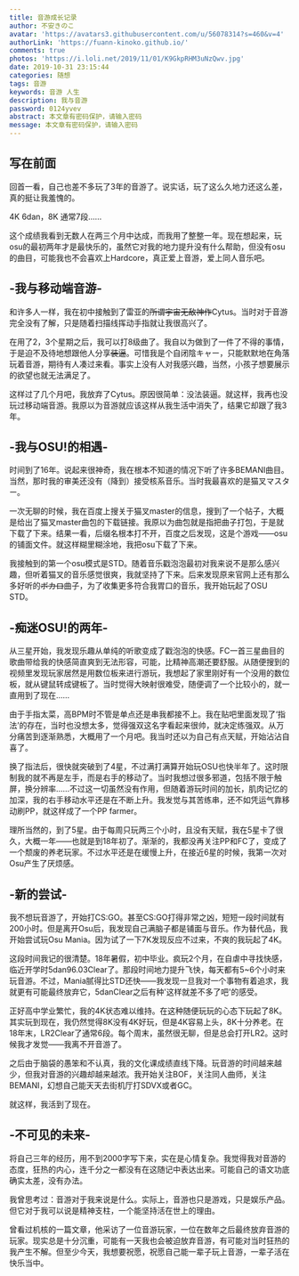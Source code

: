 ```yaml
---
title: 音游成长记录
author: 不安きのこ
avatar: 'https://avatars3.githubusercontent.com/u/56078314?s=460&v=4'
authorLink: 'https://fuann-kinoko.github.io/'
comments: true
photos: 'https://i.loli.net/2019/11/01/K9GkpRHM3uNzQwv.jpg'
date: 2019-10-31 23:15:44
categories: 随想
tags: 音游
keywords: 音游 人生
description: 我与音游
password: 0124yvev
abstract: 本文章有密码保护，请输入密码
message: 本文章有密码保护，请输入密码
---
```

## 写在前面

回首一看，自己也差不多玩了3年的音游了。说实话，玩了这么久地力还这么差，真的挺让我羞愧的。



4K 6dan，8K 通常7段……



这个成绩我看到无数人在两三个月中达成，而我用了整整一年。现在想起来，玩osu的最初两年才是最快乐的，虽然它对我的地力提升没有什么帮助，但没有osu的曲目，可能我也不会喜欢上Hardcore，真正爱上音游，爱上同人音乐吧。





## -我与移动端音游-



和许多人一样，我在初中接触到了雷亚的~~所谓宇宙无敌神作~~Cytus。当时对于音游完全没有了解，只是随着扫描线挥动手指就让我很高兴了。



在用了2，3个星期之后，我可以打8级曲了。我自以为做到了一件了不得的事情，于是迫不及待地想跟他人分享~~装逼~~。可惜我是个自闭陰キャー，只能默默地在角落玩着音游，期待有人凑过来看。事实上没有人对我感兴趣，当然，小孩子想要展示的欲望也就无法满足了。



这样过了几个月吧，我放弃了Cytus。原因很简单：没法装逼。就这样，我再也没玩过移动端音游。我原以为音游就应该这样从我生活中消失了，结果它却跟了我3年。



## -我与OSU!的相遇-

时间到了16年。说起来很神奇，我在根本不知道的情况下听了许多BEMANI曲目。当然，那时我的审美还没有（降到）接受核系音乐。当时我最喜欢的是猫叉マスター。



一次无聊的时候，我在百度上搜关于猫叉master的信息，搜到了一个帖子，大概是给出了猫叉master曲包的下载链接。我原以为曲包就是指把曲子打包，于是就下载了下来。结果一看，后缀名根本打不开，百度之后发现，这是个游戏——osu的铺面文件。就这样糊里糊涂地，我把osu下载了下来。



我接触到的第一个osu模式是STD。随着音乐戳泡泡最初对我来说不是那么感兴趣，但听着猫叉的音乐感觉很爽，我就坚持了下来。后来发现原来官网上还有那么多好听的~~ボカロ~~曲子，为了收集更多符合我胃口的音乐，我开始玩起了OSU STD。



## -痴迷OSU!的两年-

从三星开始，我发现乐趣从单纯的听歌变成了戳泡泡的快感。FC一首三星曲目的歌曲带给我的快感简直爽到无法形容，可能，比精神高潮还要舒服。从随便搜到的视频里发现玩家居然是用数位板来进行游玩，我想起了家里刚好有一个没用的数位板，就从键鼠转成键板了。当时觉得大映射很难受，随便调了一个比较小的，就一直用到了现在……



由于手指太菜，高BPM时不管是单点还是串我都接不上。我在贴吧里面发现了‘指法’的存在，当时也没想太多，觉得强双这名字看起来很帅，就决定练强双。从万分痛苦到逐渐熟悉，大概用了一个月吧。我当时还以为自己有点天赋，开始沾沾自喜了。



换了指法后，很快就突破到了4星，不过满打满算开始玩OSU也快半年了。这时限制我的就不再是左手，而是右手的移动了。当时我想过很多邪道，包括不限于触屏，换分辨率……不过这一切虽然没有作用，但随着游玩时间的加长，肌肉记忆的加深，我的右手移动水平还是在不断上升。我发觉与其苦练串，还不如凭运气靠移动刷PP，就这样成了一个PP farmer。



理所当然的，到了5星。由于每周只玩两三个小时，且没有天赋，我在5星卡了很久，大概一年——也就是到18年初了。渐渐的，我都没再关注PP和FC了，变成了一个颓废的养老玩家。不过水平还是在缓慢上升，在接近6星的时候，我第一次对Osu产生了厌烦感。



## -新的尝试-

我不想玩音游了，开始打CS:GO。甚至CS:GO打得非常之凶，短短一段时间就有200小时。但是离开Osu后，我发现自己满脑子都是铺面与音乐。作为替代品，我开始尝试玩Osu Mania。因为试了一下7K发现反应不过来，不爽的我玩起了4K。



这段时间我记的很清楚。18年暑假，初中毕业。疯玩2个月，在自虐中寻找快感，临近开学时5dan96.03Clear了。那段时间地力提升飞快，每天都有5~6个小时来玩音游。不过，Mania腻得比STD还快——我发现一旦我对一个事物有着追求，我就更有可能最终放弃它，5danClear之后有种'这样就差不多了吧'的感受。



正好高中学业繁忙，我的4K状态难以维持。在这种随便玩玩的心态下玩起了8K。其实玩到现在，我仍然觉得8K没有4K好玩，但是4K容易上头，8K十分养老。在18年末，LR2Clear了通常6段。每个周末，虽然很无聊，但是总会打开LR2。这时候我才发觉——我离不开音游了。



之后由于脑袋的愚笨和不认真，我的文化课成绩直线下降。玩音游的时间越来越少，但我对音游的兴趣却越来越浓。我开始关注BOF，关注同人曲师，关注BEMANI，幻想自己能天天去街机厅打SDVX或者GC。



就这样，我活到了现在。



## -不可见的未来-

将自己三年的经历，用不到2000字写下来，实在是心情复杂。我觉得我对音游的态度，狂热的内心，连千分之一都没有在这随记中表达出来。可能自己的语文功底确实太差，没有办法。



我曾思考过：音游对于我来说是什么。实际上，音游也只是游戏，只是娱乐产品。但它对于我可以说是精神支柱，一个能坚持活在世上的理由。



曾看过机核的一篇文章，他采访了一位音游玩家，一位在数年之后最终放弃音游的玩家。现实总是十分沉重，可能有一天我也会被迫放弃音游，有可能对当时狂热的我产生不解。但至少今天，我想要祝愿，祝愿自己能一辈子玩上音游，一辈子活在快乐当中。

